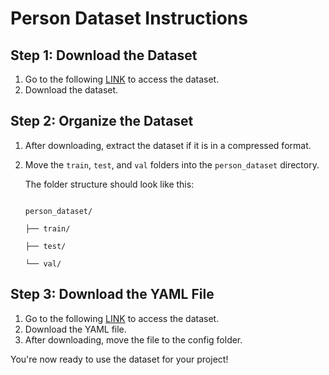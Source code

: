 # Person Dataset Instructions

## Step 1: Download the Dataset

1. Go to the following [LINK](https://drive.google.com/file/d/1C5ThcFZm1twYtEta8GWUe1SENc9ER_0t/view "OpenThermalPose") to access the dataset.
2. Download the dataset.

## Step 2: Organize the Dataset

1. After downloading, extract the dataset if it is in a compressed format.
2. Move the `train`, `test`, and `val` folders into the `person_dataset` directory.

   The folder structure should look like this:

   ```

   person_dataset/

   ├── train/

   ├── test/

   └── val/

   ```

## Step 3: Download the YAML File

1. Go to the following [LINK](https://github.com/IS2AI/OpenThermalPose/blob/main/open_thermal_pose.yaml "YAML File") to access the dataset.
2. Download the YAML file.
3. After downloading, move the file to the config folder.

You're now ready to use the dataset for your project!
